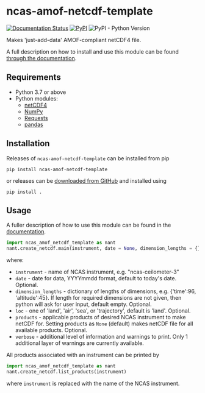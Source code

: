 ncas-amof-netcdf-template
=========================
[![Documentation Status](https://readthedocs.org/projects/ncas-amof-netcdf-template/badge/?version=latest)](https://ncas-amof-netcdf-template.readthedocs.io/en/latest/?badge=latest)
[![PyPI](https://img.shields.io/pypi/v/ncas-amof-netcdf-template)](https://pypi.org/project/ncas-amof-netcdf-template/)
![PyPI - Python Version](https://img.shields.io/pypi/pyversions/ncas-amof-netcdf-template)


Makes 'just-add-data' AMOF-compliant netCDF4 file.

A full description on how to install and use this module can be found [through the documentation](https://ncas-amof-netcdf-template.readthedocs.io/).

Requirements
------------
* Python 3.7 or above
* Python modules:
  * [netCDF4](http://unidata.github.io/netcdf4-python/)
  * [NumPy](https://numpy.org/) 
  * [Requests](https://requests.readthedocs.io/en/latest/)
  * [pandas](https://pandas.pydata.org/)

Installation
------------
Releases of `ncas-amof-netcdf-template` can be installed from pip
```
pip install ncas-amof-netcdf-template
```
or releases can be [downloaded from GitHub](https://github.com/joshua-hampton/ncas_amof_netcdf_template/releases) and installed using
```
pip install .
```

Usage
-----

A fuller description of how to use this module can be found in the [documentation](https://ncas-amof-netcdf-template.readthedocs.io/en/latest/usage.html).

```python
import ncas_amof_netcdf_template as nant
nant.create_netcdf.main(instrument, date = None, dimension_lengths = {}, loc = 'land', products = None)
```
where:
- `instrument` - name of NCAS instrument, e.g. "ncas-ceilometer-3"
- `date` - date for data, YYYYmmdd format, default to today's date. Optional.
- `dimension_lengths` - dictionary of lengths of dimensions, e.g. {'time':96, 'altitude':45}. If length for required dimensions are not given, then python will ask for user input, default empty. Optional.
- `loc` - one of 'land', 'air', 'sea', or 'trajectory', default is 'land'. Optional.
- `products` - applicable products of desired NCAS instrument to make netCDF for. Setting products as `None` (default) makes netCDF file for all available products. Optional.
- `verbose` - additional level of information and warnings to print. Only 1 additional layer of warnings are currently available.

All products associated with an instrument can be printed by
```python
import ncas_amof_netcdf_template as nant
nant.create_netcdf.list_products(instrument)
```
where `instrument` is replaced with the name of the NCAS instrument.


